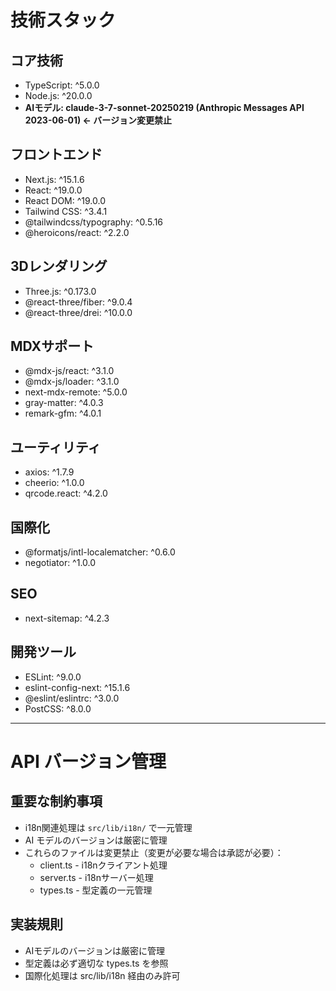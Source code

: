 # 技術スタック

## コア技術
- TypeScript: ^5.0.0
- Node.js: ^20.0.0  
- **AIモデル: claude-3-7-sonnet-20250219 (Anthropic Messages API 2023-06-01) ← バージョン変更禁止**

## フロントエンド
- Next.js: ^15.1.6
- React: ^19.0.0
- React DOM: ^19.0.0
- Tailwind CSS: ^3.4.1
- @tailwindcss/typography: ^0.5.16
- @heroicons/react: ^2.2.0

## 3Dレンダリング
- Three.js: ^0.173.0
- @react-three/fiber: ^9.0.4
- @react-three/drei: ^10.0.0

## MDXサポート
- @mdx-js/react: ^3.1.0
- @mdx-js/loader: ^3.1.0
- next-mdx-remote: ^5.0.0
- gray-matter: ^4.0.3
- remark-gfm: ^4.0.1

## ユーティリティ
- axios: ^1.7.9
- cheerio: ^1.0.0
- qrcode.react: ^4.2.0

## 国際化
- @formatjs/intl-localematcher: ^0.6.0
- negotiator: ^1.0.0

## SEO
- next-sitemap: ^4.2.3

## 開発ツール
- ESLint: ^9.0.0
- eslint-config-next: ^15.1.6
- @eslint/eslintrc: ^3.0.0
- PostCSS: ^8.0.0

---

# API バージョン管理
## 重要な制約事項
- i18n関連処理は `src/lib/i18n/` で一元管理
- AI モデルのバージョンは厳密に管理
- これらのファイルは変更禁止（変更が必要な場合は承認が必要）：
  - client.ts  - i18nクライアント処理
  - server.ts  - i18nサーバー処理
  - types.ts   - 型定義の一元管理

## 実装規則
- AIモデルのバージョンは厳密に管理
- 型定義は必ず適切な types.ts を参照
- 国際化処理は src/lib/i18n 経由のみ許可